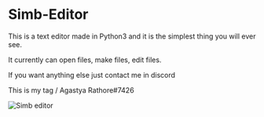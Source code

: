 # Simb-Editor

This is a text editor made in Python3 and it is the simplest thing you will ever see.

It currently can open files, make files, edit files.

If you want anything else just contact me in discord

This is my tag \/
Agastya Rathore#7426


   ![Simb editor](https://user-images.githubusercontent.com/78737482/195833249-086f8cd0-9e0a-447a-80a3-f32192caa048.png)
